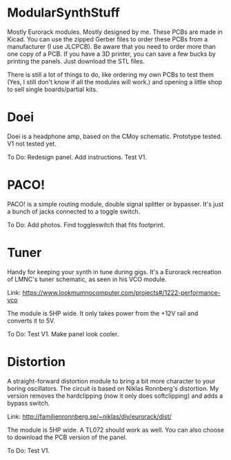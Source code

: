 # ModularSynthStuff
Mostly Eurorack modules. Mostly designed by me.
These PCBs are made in Kicad.
You can use the zipped Gerber files to order these PCBs from a manufacturer (I use JLCPCB). Be aware that you need to order more than one copy of a PCB.
If you have a 3D printer, you can save a few bucks by printing the panels. Just download the STL files.

There is still a lot of things to do, like ordering my own PCBs to test them (Yes, I still don't know if all the modules will work.) and opening a little shop to sell single boards/partial kits.


# Doei
Doei is a headphone amp, based on the CMoy schematic. Prototype tested. V1 not tested yet.

To Do: Redesign panel. Add instructions. Test V1.


# PACO!
PACO! is a simple routing module, double signal splitter or bypasser. It's just a bunch of jacks connected to a toggle switch.

To Do: Add photos. Find toggleswitch that fits footprint.


# Tuner
Handy for keeping your synth in tune during gigs. It's a Eurorack recreation of LMNC's tuner schematic, as seen in his VCO module. 

Link: https://www.lookmumnocomputer.com/projects#/1222-performance-vco

The module is 5HP wide. It only takes power from the +12V rail and converts it to 5V.

To Do: Test V1. Make panel look cooler.


# Distortion
A straight-forward distortion module to bring a bit more character to your boring oscillators. The circuit is based on Niklas Ronnberg's distortion. My version removes the hardclipping (now it only does softclipping) and adds a bypass switch.

Link: http://familjenronnberg.se/~niklas/diy/eurorack/dist/

The module is 5HP wide. A TL072 should work as well.
You can also choose to download the PCB version of the panel.

To Do: Test V1.
